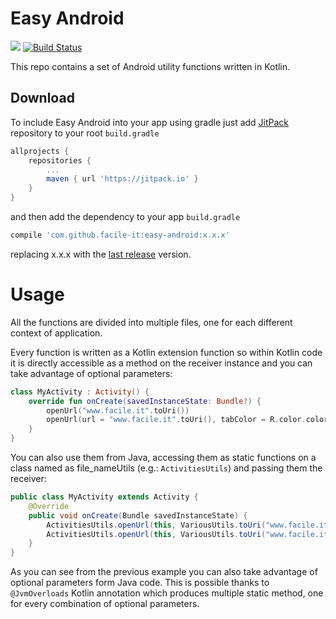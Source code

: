 # Easy Android

[![](https://jitpack.io/v/facile-it/easy-android.svg)](https://jitpack.io/#facile-it/easy-android)
[![Build Status](https://travis-ci.org/facile-it/easy-android.svg?branch=master)](https://travis-ci.org/facile-it/easy-android)

This repo contains a set of Android utility functions written in Kotlin. 

## Download

To include Easy Android into your app using gradle just add [JitPack](https://jitpack.io/) repository to your root `build.gradle`
```groovy
allprojects {
    repositories {
        ...
        maven { url 'https://jitpack.io' }
    }
}
```
and then add the dependency to your app `build.gradle`
```groovy
compile 'com.github.facile-it:easy-android:x.x.x'
```
replacing x.x.x with the [last release](https://github.com/facile-it/easy-android/releases) version.

# Usage

All the functions are divided into multiple files, one for each different context of application.
 
Every function is written as a Kotlin extension function so within Kotlin code it is directly accessible 
as a method on the receiver instance and you can take advantage of optional parameters:

```kotlin
class MyActivity : Activity() {
    override fun onCreate(savedInstanceState: Bundle?) {
        openUrl("www.facile.it".toUri())
        openUrl(url = "www.facile.it".toUri(), tabColor = R.color.colorPrimary)
    }
}
```

You can also use them from Java, accessing them as static functions on a class named as file_nameUtils 
(e.g.: `ActivitiesUtils`) and passing them the receiver:

```java
public class MyActivity extends Activity {
    @Override
    public void onCreate(Bundle savedInstanceState) {
        ActivitiesUtils.openUrl(this, VariousUtils.toUri("www.facile.it"));
        ActivitiesUtils.openUrl(this, VariousUtils.toUri("www.facile.it"), R.color.colorPrimary);
    }
}
```

As you can see from the previous example you can also take advantage of optional parameters form Java
code. This is possible thanks to `@JvmOverloads` Kotlin annotation which produces multiple static method,
one for every combination of optional parameters.
